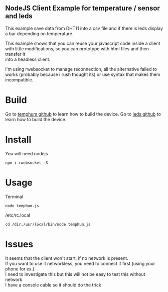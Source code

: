 NodeJS Client Example for temperature / sensor and leds
---------------------------------------------------------
This example save data from DHT11 into a csv file and if there is leds display    
a bar depending on temperature.

This example shows that you can reuse your javascript code inside a client
with little modifications, so you can prototype with html files and then transfer it   
into a headless client.

I'm using rwebsocket to manage reconnection, all the alternative failed to works (probably because
i rush thought its) or use syntax that makes them incompatible.

# Build
Go to [temphum github](https://github.com/madnerdorg/temphum) to learn how to build the device.
Go to [leds github](https://github.com/madnerdorg/leds) to learn how to build the device.
# Install
You will need nodejs
```
npm i rwebsocket -S
```

# Usage
Terminal
```
node temphum.js
```

/etc/rc.local
```
cd /dir;/usr/local/bin/node temphum.js
```

# Issues
It seems that the client won't start, if no network is present.    
If you want to use it networkless, you need to connect it first (using your phone for ex.)    
I need to investigate this but this will not be easy to test this without network   
I have a console cable so it should do the trick    
